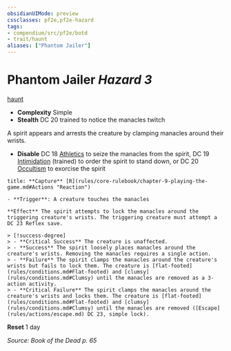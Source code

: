 ```yaml
---
obsidianUIMode: preview
cssclasses: pf2e,pf2e-hazard
tags:
- compendium/src/pf2e/botd
- trait/haunt
aliases: ["Phantom Jailer"]
---
```

# Phantom Jailer *Hazard 3*  
[haunt](rules/traits/haunt.md "Haunt Hazard Trait")  

- **Complexity** Simple
- **Stealth** DC 20 trained to notice the manacles twitch  

A spirit appears and arrests the creature by clamping manacles around their wrists.

- **Disable** DC 18 [Athletics](compendium/skills.md#Athletics) to seize the manacles from the spirit, DC 19 [Intimidation](compendium/skills.md#Intimidation) (trained) to order the spirit to stand down, or DC 20 [Occultism](compendium/skills.md#Occultism) to exorcise the spirit  

```ad-embed-ability
title: **Capture** [R](rules/core-rulebook/chapter-9-playing-the-game.md#Actions "Reaction")

- **Trigger**: A creature touches the manacles

**Effect** The spirit attempts to lock the manacles around the triggering creature's wrists. The triggering creature must attempt a DC 23 Reflex save.

> [!success-degree] 
> - **Critical Success** The creature is unaffected.
> - **Success** The spirit loosely places manacles around the creature's wrists. Removing the manacles requires a single action.
> - **Failure** The spirit clamps the manacles around the creature's wrists but fails to lock them. The creature is [flat-footed](rules/conditions.md#Flat-footed) and [clumsy](rules/conditions.md#Clumsy) until the manacles are removed as a 3-action activity.
> - **Critical Failure** The spirit clamps the manacles around the creature's wrists and locks them. The creature is [flat-footed](rules/conditions.md#Flat-footed) and [clumsy](rules/conditions.md#Clumsy) until the manacles are removed ([Escape](rules/actions/escape.md) DC 23, simple lock).
```

**Reset** 1 day  

*Source: Book of the Dead p. 65*